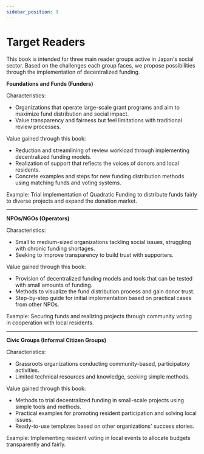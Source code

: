 ```yaml
---
sidebar_position: 3
---
```


# Target Readers

This book is intended for three main reader groups active in Japan's social sector. Based on the challenges each group faces, we propose possibilities through the implementation of decentralized funding.

**Foundations and Funds (Funders)**

Characteristics:

* Organizations that operate large-scale grant programs and aim to maximize fund distribution and social impact.
* Value transparency and fairness but feel limitations with traditional review processes.

Value gained through this book:

* Reduction and streamlining of review workload through implementing decentralized funding models.
* Realization of support that reflects the voices of donors and local residents.
* Concrete examples and steps for new funding distribution methods using matching funds and voting systems.

Example: Trial implementation of Quadratic Funding to distribute funds fairly to diverse projects and expand the donation market.

***

**NPOs/NGOs (Operators)**

Characteristics:

* Small to medium-sized organizations tackling social issues, struggling with chronic funding shortages.
* Seeking to improve transparency to build trust with supporters.

Value gained through this book:

* Provision of decentralized funding models and tools that can be tested with small amounts of funding.
* Methods to visualize the fund distribution process and gain donor trust.
* Step-by-step guide for initial implementation based on practical cases from other NPOs.

Example: Securing funds and realizing projects through community voting in cooperation with local residents.

***

**Civic Groups (Informal Citizen Groups)**

Characteristics:

* Grassroots organizations conducting community-based, participatory activities.
* Limited technical resources and knowledge, seeking simple methods.

Value gained through this book:

* Methods to trial decentralized funding in small-scale projects using simple tools and methods.
* Practical examples for promoting resident participation and solving local issues.
* Ready-to-use templates based on other organizations' success stories.

Example: Implementing resident voting in local events to allocate budgets transparently and fairly. 